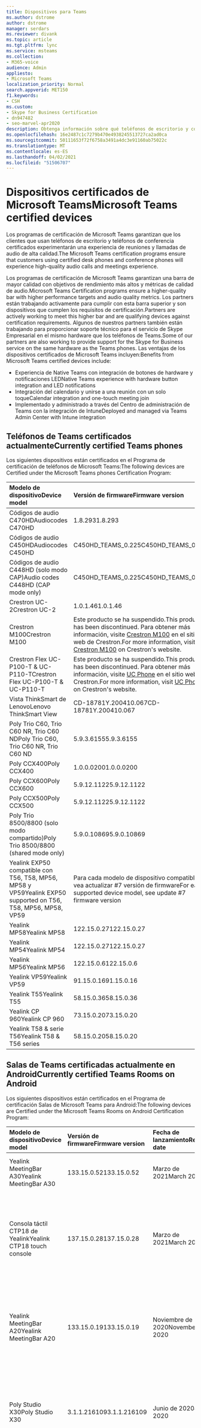 ```yaml
---
title: Dispositivos para Teams
ms.author: dstrome
author: dstrome
manager: serdars
ms.reviewer: divank
ms.topic: article
ms.tgt.pltfrm: lync
ms.service: msteams
ms.collection:
- M365-voice
audience: Admin
appliesto:
- Microsoft Teams
localization_priority: Normal
search.appverid: MET150
f1.keywords:
- CSH
ms.custom:
- Skype for Business Certification
- dn947482
- seo-marvel-apr2020
description: Obtenga información sobre qué teléfonos de escritorio y conferencia están certificados para Que Microsoft Teams produzca los mejores resultados.
ms.openlocfilehash: 16e2487c1c7279b470e4938245513727ca2ad0ca
ms.sourcegitcommit: 50111653f72f6758a3491a4dc3e91160ab75022c
ms.translationtype: MT
ms.contentlocale: es-ES
ms.lasthandoff: 04/02/2021
ms.locfileid: "51506707"
---
```

# <a name="microsoft-teams-certified-devices"></a><span data-ttu-id="c6aff-103">Dispositivos certificados de Microsoft Teams</span><span class="sxs-lookup"><span data-stu-id="c6aff-103">Microsoft Teams certified devices</span></span>

<span data-ttu-id="c6aff-104">Los programas de certificación de Microsoft Teams garantizan que los clientes que usan teléfonos de escritorio y teléfonos de conferencia certificados experimentarán una experiencia de reuniones y llamadas de audio de alta calidad.</span><span class="sxs-lookup"><span data-stu-id="c6aff-104">The Microsoft Teams certification programs ensure that customers using certified desk phones and conference phones will experience high-quality audio calls and meetings experience.</span></span>

<span data-ttu-id="c6aff-105">Los programas de certificación de Microsoft Teams garantizan una barra de mayor calidad con objetivos de rendimiento más altos y métricas de calidad de audio.</span><span class="sxs-lookup"><span data-stu-id="c6aff-105">Microsoft Teams Certification programs ensure a higher-quality bar with higher performance targets and audio quality metrics.</span></span> <span data-ttu-id="c6aff-106">Los partners están trabajando activamente para cumplir con esta barra superior y son dispositivos que cumplen los requisitos de certificación.</span><span class="sxs-lookup"><span data-stu-id="c6aff-106">Partners are actively working to meet this higher bar and are qualifying devices against certification requirements.</span></span> <span data-ttu-id="c6aff-107">Algunos de nuestros partners también están trabajando para proporcionar soporte técnico para el servicio de Skype Empresarial en el mismo hardware que los teléfonos de Teams.</span><span class="sxs-lookup"><span data-stu-id="c6aff-107">Some of our partners are also working to provide support for the Skype for Business service on the same hardware as the Teams phones.</span></span> <span data-ttu-id="c6aff-108">Las ventajas de los dispositivos certificados de Microsoft Teams incluyen:</span><span class="sxs-lookup"><span data-stu-id="c6aff-108">Benefits from Microsoft Teams certified devices include:</span></span>

- <span data-ttu-id="c6aff-109">Experiencia de Native Teams con integración de botones de hardware y notificaciones LED</span><span class="sxs-lookup"><span data-stu-id="c6aff-109">Native Teams experience with hardware button integration and LED notifications</span></span>
- <span data-ttu-id="c6aff-110">Integración del calendario y unirse a una reunión con un solo toque</span><span class="sxs-lookup"><span data-stu-id="c6aff-110">Calendar integration and one-touch meeting join</span></span>
- <span data-ttu-id="c6aff-111">Implementado y administrado a través del Centro de administración de Teams con la integración de Intune</span><span class="sxs-lookup"><span data-stu-id="c6aff-111">Deployed and managed via Teams Admin Center with Intune integration</span></span>

## <a name="currently-certified-teams-phones"></a><span data-ttu-id="c6aff-112">Teléfonos de Teams certificados actualmente</span><span class="sxs-lookup"><span data-stu-id="c6aff-112">Currently certified Teams phones</span></span>

<span data-ttu-id="c6aff-113">Los siguientes dispositivos están certificados en el Programa de certificación de teléfonos de Microsoft Teams:</span><span class="sxs-lookup"><span data-stu-id="c6aff-113">The following devices are Certified under the Microsoft Teams phones Certification Program:</span></span>

|<span data-ttu-id="c6aff-114">Modelo de dispositivo</span><span class="sxs-lookup"><span data-stu-id="c6aff-114">Device model</span></span>                         | <span data-ttu-id="c6aff-115">Versión de firmware</span><span class="sxs-lookup"><span data-stu-id="c6aff-115">Firmware version</span></span>                                                                                                                                                                                                                           | <span data-ttu-id="c6aff-116">Fecha de lanzamiento</span><span class="sxs-lookup"><span data-stu-id="c6aff-116">Release date</span></span>
|:---------------------------------------|:-------------------------------------------------------------------------------------------------------------------------------------------------------------------------------------------------------------------------------------------|:-----------------------------|
| <span data-ttu-id="c6aff-117">Códigos de audio C470HD</span><span class="sxs-lookup"><span data-stu-id="c6aff-117">Audiocodes C470HD</span></span>                      | <span data-ttu-id="c6aff-118">1.8.293</span><span class="sxs-lookup"><span data-stu-id="c6aff-118">1.8.293</span></span>                                                  | <span data-ttu-id="c6aff-119">Enero de 2021</span><span class="sxs-lookup"><span data-stu-id="c6aff-119">January 2021</span></span>                 |
| <span data-ttu-id="c6aff-120">Códigos de audio C450HD</span><span class="sxs-lookup"><span data-stu-id="c6aff-120">Audiocodes C450HD</span></span>                      | <span data-ttu-id="c6aff-121">C450HD_TEAMS_0.225</span><span class="sxs-lookup"><span data-stu-id="c6aff-121">C450HD_TEAMS_0.225</span></span>                                       | <span data-ttu-id="c6aff-122">Marzo de 2019</span><span class="sxs-lookup"><span data-stu-id="c6aff-122">March 2019</span></span>                   |
| <span data-ttu-id="c6aff-123">Códigos de audio C448HD (solo modo CAP)</span><span class="sxs-lookup"><span data-stu-id="c6aff-123">Audio codes C448HD (CAP mode only)</span></span>      | <span data-ttu-id="c6aff-124">C450HD_TEAMS_0.225</span><span class="sxs-lookup"><span data-stu-id="c6aff-124">C450HD_TEAMS_0.225</span></span>                                       | <span data-ttu-id="c6aff-125">Marzo de 2019</span><span class="sxs-lookup"><span data-stu-id="c6aff-125">March 2019</span></span>                   |
|<span data-ttu-id="c6aff-126">Crestron UC-2</span><span class="sxs-lookup"><span data-stu-id="c6aff-126">Crestron UC-2</span></span>                           |<span data-ttu-id="c6aff-127">1.0.1.46</span><span class="sxs-lookup"><span data-stu-id="c6aff-127">1.0.1.46</span></span>                                                  | <span data-ttu-id="c6aff-128">Julio de 2020</span><span class="sxs-lookup"><span data-stu-id="c6aff-128">July 2020</span></span>                    |
| <span data-ttu-id="c6aff-129">Crestron M100</span><span class="sxs-lookup"><span data-stu-id="c6aff-129">Crestron M100</span></span>                          | <span data-ttu-id="c6aff-130">Este producto se ha suspendido.</span><span class="sxs-lookup"><span data-stu-id="c6aff-130">This product has been discontinued.</span></span> <span data-ttu-id="c6aff-131">Para obtener más información, visite [Crestron M100](https://www.crestron.com/Products/Workspace-Solutions/Unified-Communications/Crestron-Flex-Tabletop-Conferencing-Systems/UC-M100-T) en el sitio web de Crestron.</span><span class="sxs-lookup"><span data-stu-id="c6aff-131">For more information, visit [Crestron M100](https://www.crestron.com/Products/Workspace-Solutions/Unified-Communications/Crestron-Flex-Tabletop-Conferencing-Systems/UC-M100-T) on Crestron's website.</span></span> | <span data-ttu-id="c6aff-132">Discontinuado (11/5/2020)</span><span class="sxs-lookup"><span data-stu-id="c6aff-132">Discontinued (5/11/2020)</span></span> |
| <span data-ttu-id="c6aff-133">Crestron Flex UC-P100-T & UC-P110-T</span><span class="sxs-lookup"><span data-stu-id="c6aff-133">Crestron Flex UC-P100-T & UC-P110-T</span></span>    | <span data-ttu-id="c6aff-134">Este producto se ha suspendido.</span><span class="sxs-lookup"><span data-stu-id="c6aff-134">This product has been discontinued.</span></span> <span data-ttu-id="c6aff-135">Para obtener más información, visite [UC Phone](https://www.crestron.com/Products/Workspace-Solutions/Unified-Communications/Crestron-Flex-Accessories/UC-PHONE-T-PLUS) en el sitio web de Crestron.</span><span class="sxs-lookup"><span data-stu-id="c6aff-135">For more information, visit [UC Phone](https://www.crestron.com/Products/Workspace-Solutions/Unified-Communications/Crestron-Flex-Accessories/UC-PHONE-T-PLUS) on Crestron's website.</span></span>                  | <span data-ttu-id="c6aff-136">Discontinuado (11/5/2020)</span><span class="sxs-lookup"><span data-stu-id="c6aff-136">Discontinued (5/11/2020)</span></span> |
| <span data-ttu-id="c6aff-137">Vista ThinkSmart de Lenovo</span><span class="sxs-lookup"><span data-stu-id="c6aff-137">Lenovo ThinkSmart View</span></span>                 | <span data-ttu-id="c6aff-138">CD-18781Y.200410.067</span><span class="sxs-lookup"><span data-stu-id="c6aff-138">CD-18781Y.200410.067</span></span>                                                                                                                                                                                                                       | <span data-ttu-id="c6aff-139">Abril de 2020</span><span class="sxs-lookup"><span data-stu-id="c6aff-139">April 2020</span></span>                   |
| <span data-ttu-id="c6aff-140">Poly Trio C60, Trio C60 NR, Trio C60 ND</span><span class="sxs-lookup"><span data-stu-id="c6aff-140">Poly Trio C60, Trio C60 NR, Trio C60 ND</span></span> | <span data-ttu-id="c6aff-141">5.9.3.6155</span><span class="sxs-lookup"><span data-stu-id="c6aff-141">5.9.3.6155</span></span>                                                                                                                                                                                                                                 | <span data-ttu-id="c6aff-142">Abril de 2020</span><span class="sxs-lookup"><span data-stu-id="c6aff-142">April 2020</span></span>                   |
| <span data-ttu-id="c6aff-143">Poly CCX400</span><span class="sxs-lookup"><span data-stu-id="c6aff-143">Poly CCX400</span></span>                            | <span data-ttu-id="c6aff-144">1.0.0.0200</span><span class="sxs-lookup"><span data-stu-id="c6aff-144">1.0.0.0200</span></span>                                                                                                                                                                                                                                 | <span data-ttu-id="c6aff-145">Enero de 2020</span><span class="sxs-lookup"><span data-stu-id="c6aff-145">January 2020</span></span>                 |
| <span data-ttu-id="c6aff-146">Poly CCX600</span><span class="sxs-lookup"><span data-stu-id="c6aff-146">Poly CCX600</span></span>                            | <span data-ttu-id="c6aff-147">5.9.12.1122</span><span class="sxs-lookup"><span data-stu-id="c6aff-147">5.9.12.1122</span></span>                                                                                                                                                                                                                                | <span data-ttu-id="c6aff-148">Enero de 2020</span><span class="sxs-lookup"><span data-stu-id="c6aff-148">January 2020</span></span>                 |
| <span data-ttu-id="c6aff-149">Poly CCX500</span><span class="sxs-lookup"><span data-stu-id="c6aff-149">Poly CCX500</span></span>                            | <span data-ttu-id="c6aff-150">5.9.12.1122</span><span class="sxs-lookup"><span data-stu-id="c6aff-150">5.9.12.1122</span></span>                                                                                                                                                                                                                                | <span data-ttu-id="c6aff-151">Diciembre de 2019</span><span class="sxs-lookup"><span data-stu-id="c6aff-151">December 2019</span></span>                |
| <span data-ttu-id="c6aff-152">Poly Trio 8500/8800 (solo modo compartido)</span><span class="sxs-lookup"><span data-stu-id="c6aff-152">Poly Trio 8500/8800 (shared mode only)</span></span> | <span data-ttu-id="c6aff-153">5.9.0.10869</span><span class="sxs-lookup"><span data-stu-id="c6aff-153">5.9.0.10869</span></span>                                                                                                                                                                                                                                | <span data-ttu-id="c6aff-154">Junio de 2019</span><span class="sxs-lookup"><span data-stu-id="c6aff-154">June 2019</span></span>                    |
| <span data-ttu-id="c6aff-155">Yealink EXP50 compatible con T56, T58, MP56, MP58 y VP59</span><span class="sxs-lookup"><span data-stu-id="c6aff-155">Yealink EXP50 supported on T56, T58, MP56, MP58, VP59</span></span>| <span data-ttu-id="c6aff-156">Para cada modelo de dispositivo compatible, vea actualizar #7 versión de firmware</span><span class="sxs-lookup"><span data-stu-id="c6aff-156">For each supported device model, see update #7 firmware version</span></span> | <span data-ttu-id="c6aff-157">Enero de 2021</span><span class="sxs-lookup"><span data-stu-id="c6aff-157">January 2021</span></span> |
| <span data-ttu-id="c6aff-158">Yealink MP58</span><span class="sxs-lookup"><span data-stu-id="c6aff-158">Yealink MP58</span></span> | <span data-ttu-id="c6aff-159">122.15.0.27</span><span class="sxs-lookup"><span data-stu-id="c6aff-159">122.15.0.27</span></span>| <span data-ttu-id="c6aff-160">Diciembre de 2020</span><span class="sxs-lookup"><span data-stu-id="c6aff-160">December 2020</span></span> |
| <span data-ttu-id="c6aff-161">Yealink MP54</span><span class="sxs-lookup"><span data-stu-id="c6aff-161">Yealink MP54</span></span> | <span data-ttu-id="c6aff-162">122.15.0.27</span><span class="sxs-lookup"><span data-stu-id="c6aff-162">122.15.0.27</span></span>| <span data-ttu-id="c6aff-163">Noviembre de 2020</span><span class="sxs-lookup"><span data-stu-id="c6aff-163">November 2020</span></span> |
| <span data-ttu-id="c6aff-164">Yealink MP56</span><span class="sxs-lookup"><span data-stu-id="c6aff-164">Yealink MP56</span></span> | <span data-ttu-id="c6aff-165">122.15.0.6</span><span class="sxs-lookup"><span data-stu-id="c6aff-165">122.15.0.6</span></span> | <span data-ttu-id="c6aff-166">Marzo de 2020</span><span class="sxs-lookup"><span data-stu-id="c6aff-166">March 2020</span></span>    |
| <span data-ttu-id="c6aff-167">Yealink VP59</span><span class="sxs-lookup"><span data-stu-id="c6aff-167">Yealink VP59</span></span> | <span data-ttu-id="c6aff-168">91.15.0.16</span><span class="sxs-lookup"><span data-stu-id="c6aff-168">91.15.0.16</span></span> | <span data-ttu-id="c6aff-169">Junio de 2019</span><span class="sxs-lookup"><span data-stu-id="c6aff-169">June 2019</span></span>     |
| <span data-ttu-id="c6aff-170">Yealink T55</span><span class="sxs-lookup"><span data-stu-id="c6aff-170">Yealink T55</span></span>  | <span data-ttu-id="c6aff-171">58.15.0.36</span><span class="sxs-lookup"><span data-stu-id="c6aff-171">58.15.0.36</span></span> | <span data-ttu-id="c6aff-172">Mayo de 2019</span><span class="sxs-lookup"><span data-stu-id="c6aff-172">May 2019</span></span>      |
| <span data-ttu-id="c6aff-173">Yealink CP 960</span><span class="sxs-lookup"><span data-stu-id="c6aff-173">Yealink CP 960</span></span>| <span data-ttu-id="c6aff-174">73.15.0.20</span><span class="sxs-lookup"><span data-stu-id="c6aff-174">73.15.0.20</span></span> | <span data-ttu-id="c6aff-175">Diciembre de 2018</span><span class="sxs-lookup"><span data-stu-id="c6aff-175">December 2018</span></span>|
| <span data-ttu-id="c6aff-176">Yealink T58 & serie T56</span><span class="sxs-lookup"><span data-stu-id="c6aff-176">Yealink T58 & T56 series</span></span> | <span data-ttu-id="c6aff-177">58.15.0.20</span><span class="sxs-lookup"><span data-stu-id="c6aff-177">58.15.0.20</span></span> | <span data-ttu-id="c6aff-178">Diciembre de 2018</span><span class="sxs-lookup"><span data-stu-id="c6aff-178">December 2018</span></span> |

## <a name="currently-certified-teams-rooms-on-android"></a><span data-ttu-id="c6aff-179">Salas de Teams certificadas actualmente en Android</span><span class="sxs-lookup"><span data-stu-id="c6aff-179">Currently certified Teams Rooms on Android</span></span>

<span data-ttu-id="c6aff-180">Los siguientes dispositivos están certificados en el Programa de certificación Salas de Microsoft Teams para Android:</span><span class="sxs-lookup"><span data-stu-id="c6aff-180">The following devices are Certified under the Microsoft Teams Rooms on Android Certification Program:</span></span>

| <span data-ttu-id="c6aff-181">Modelo de dispositivo</span><span class="sxs-lookup"><span data-stu-id="c6aff-181">Device model</span></span> | <span data-ttu-id="c6aff-182">Versión de firmware</span><span class="sxs-lookup"><span data-stu-id="c6aff-182">Firmware version</span></span> | <span data-ttu-id="c6aff-183">Fecha de lanzamiento</span><span class="sxs-lookup"><span data-stu-id="c6aff-183">Release date</span></span>  | <span data-ttu-id="c6aff-184">Tamaño del salón</span><span class="sxs-lookup"><span data-stu-id="c6aff-184">Room size</span></span>                                        |
|:------------------------|:-----------------|:--------------|:----------------------------------------------------------|
| <span data-ttu-id="c6aff-185">Yealink MeetingBar A30</span><span class="sxs-lookup"><span data-stu-id="c6aff-185">Yealink MeetingBar A30</span></span>       | <span data-ttu-id="c6aff-186">133.15.0.52</span><span class="sxs-lookup"><span data-stu-id="c6aff-186">133.15.0.52</span></span>    | <span data-ttu-id="c6aff-187">Marzo de 2021</span><span class="sxs-lookup"><span data-stu-id="c6aff-187">March 2021</span></span> | <span data-ttu-id="c6aff-188">Sala de tamaño medio (4,5 m x 6 m)</span><span class="sxs-lookup"><span data-stu-id="c6aff-188">Medium size room (4.5m x 6m)</span></span> |
| <span data-ttu-id="c6aff-189">Consola táctil CTP18 de Yealink</span><span class="sxs-lookup"><span data-stu-id="c6aff-189">Yealink CTP18 touch console</span></span>  | <span data-ttu-id="c6aff-190">137.15.0.28</span><span class="sxs-lookup"><span data-stu-id="c6aff-190">137.15.0.28</span></span>    | <span data-ttu-id="c6aff-191">Marzo de 2021</span><span class="sxs-lookup"><span data-stu-id="c6aff-191">March 2021</span></span> | <span data-ttu-id="c6aff-192">Compatible con Yealink MeetingBar A20 y Yealink MeetingBar A30</span><span class="sxs-lookup"><span data-stu-id="c6aff-192">Compatible with Yealink MeetingBar A20 and Yealink MeetingBar A30</span></span> |
| <span data-ttu-id="c6aff-193">Yealink MeetingBar A20</span><span class="sxs-lookup"><span data-stu-id="c6aff-193">Yealink MeetingBar A20</span></span>  | <span data-ttu-id="c6aff-194">133.15.0.19</span><span class="sxs-lookup"><span data-stu-id="c6aff-194">133.15.0.19</span></span>      | <span data-ttu-id="c6aff-195">Noviembre de 2020</span><span class="sxs-lookup"><span data-stu-id="c6aff-195">November 2020</span></span> | <span data-ttu-id="c6aff-196">Sala de enfoque(3m x 3m)</span><span class="sxs-lookup"><span data-stu-id="c6aff-196">Focus room(3m x 3m)</span></span> </br> <span data-ttu-id="c6aff-197">Pequeña sala de reuniones(4,5m x 4,5m)</span><span class="sxs-lookup"><span data-stu-id="c6aff-197">Small meeting room(4.5m x 4.5m)</span></span> |
| <span data-ttu-id="c6aff-198">Poly Studio X30</span><span class="sxs-lookup"><span data-stu-id="c6aff-198">Poly Studio X30</span></span>         | <span data-ttu-id="c6aff-199">3.1.1.216109</span><span class="sxs-lookup"><span data-stu-id="c6aff-199">3.1.1.216109</span></span>     | <span data-ttu-id="c6aff-200">Junio de 2020</span><span class="sxs-lookup"><span data-stu-id="c6aff-200">June 2020</span></span>     | <span data-ttu-id="c6aff-201">Sala de enfoque(3m x 3m)</span><span class="sxs-lookup"><span data-stu-id="c6aff-201">Focus room(3m x 3m)</span></span> </br> <span data-ttu-id="c6aff-202">Pequeña sala de reuniones(4,5m x 4,5m)</span><span class="sxs-lookup"><span data-stu-id="c6aff-202">Small meeting room(4.5m x 4.5m)</span></span> |
| <span data-ttu-id="c6aff-203">Poly Studio X50</span><span class="sxs-lookup"><span data-stu-id="c6aff-203">Poly Studio X50</span></span>         | <span data-ttu-id="c6aff-204">3.1.1.216109</span><span class="sxs-lookup"><span data-stu-id="c6aff-204">3.1.1.216109</span></span>     | <span data-ttu-id="c6aff-205">Junio de 2020</span><span class="sxs-lookup"><span data-stu-id="c6aff-205">June 2020</span></span>     | <span data-ttu-id="c6aff-206">Sala de enfoque(3m x 3m)</span><span class="sxs-lookup"><span data-stu-id="c6aff-206">Focus room(3m x 3m)</span></span> </br> <span data-ttu-id="c6aff-207">Pequeña sala de reuniones(4,5m x 4,5m)</span><span class="sxs-lookup"><span data-stu-id="c6aff-207">Small meeting room(4.5m x 4.5m)</span></span> |
| <span data-ttu-id="c6aff-208">Poly TC8</span><span class="sxs-lookup"><span data-stu-id="c6aff-208">Poly TC8</span></span>                | <span data-ttu-id="c6aff-209">3.3.2.210441</span><span class="sxs-lookup"><span data-stu-id="c6aff-209">3.3.2.210441</span></span>     | <span data-ttu-id="c6aff-210">Marzo de 2021</span><span class="sxs-lookup"><span data-stu-id="c6aff-210">March 2021</span></span>    | <span data-ttu-id="c6aff-211">Compatible con Poly Studio X30 y Poly Studio X50</span><span class="sxs-lookup"><span data-stu-id="c6aff-211">Compatible with Poly Studio X30 and Poly Studio X50</span></span> |
| <span data-ttu-id="c6aff-212">Yealink VC210</span><span class="sxs-lookup"><span data-stu-id="c6aff-212">Yealink VC210</span></span>           | <span data-ttu-id="c6aff-213">118.15.0.14</span><span class="sxs-lookup"><span data-stu-id="c6aff-213">118.15.0.14</span></span>      | <span data-ttu-id="c6aff-214">Febrero de 2020</span><span class="sxs-lookup"><span data-stu-id="c6aff-214">February 2020</span></span> | <span data-ttu-id="c6aff-215">Sala de enfoque(3m x 3m)</span><span class="sxs-lookup"><span data-stu-id="c6aff-215">Focus room(3m x 3m)</span></span> </br> <span data-ttu-id="c6aff-216">Pequeña sala de reuniones(4,5m x 4,5m)</span><span class="sxs-lookup"><span data-stu-id="c6aff-216">Small meeting room(4.5m x 4.5m)</span></span> |

## <a name="currently-certified-teams-displays"></a><span data-ttu-id="c6aff-217">Pantallas de Teams certificadas actualmente</span><span class="sxs-lookup"><span data-stu-id="c6aff-217">Currently certified Teams Displays</span></span>

<span data-ttu-id="c6aff-218">Los siguientes dispositivos están certificados en el Programa de certificación de Android de Microsoft Teams:</span><span class="sxs-lookup"><span data-stu-id="c6aff-218">The following devices are Certified under the Microsoft Teams Displays Android Certification Program:</span></span>

| <span data-ttu-id="c6aff-219">Modelo de dispositivo</span><span class="sxs-lookup"><span data-stu-id="c6aff-219">Device model</span></span> | <span data-ttu-id="c6aff-220">Versión de firmware</span><span class="sxs-lookup"><span data-stu-id="c6aff-220">Firmware version</span></span> | <span data-ttu-id="c6aff-221">Fecha de lanzamiento</span><span class="sxs-lookup"><span data-stu-id="c6aff-221">Release date</span></span>  |
|:------------------------|:-----------------|:--------------|
|<span data-ttu-id="c6aff-222">Vista ThinkSmart de Lenovo</span><span class="sxs-lookup"><span data-stu-id="c6aff-222">Lenovo ThinkSmart View</span></span>|<span data-ttu-id="c6aff-223">CD-18781Y.201006.099</span><span class="sxs-lookup"><span data-stu-id="c6aff-223">CD-18781Y.201006.099</span></span>|<span data-ttu-id="c6aff-224">Octubre de 2020</span><span class="sxs-lookup"><span data-stu-id="c6aff-224">October 2020</span></span> |

## <a name="currently-certified-teams-panels"></a><span data-ttu-id="c6aff-225">Paneles de Teams certificados actualmente</span><span class="sxs-lookup"><span data-stu-id="c6aff-225">Currently certified Teams panels</span></span>
<span data-ttu-id="c6aff-226">Los siguientes dispositivos están certificados en el Programa de certificación de paneles de Microsoft Teams:</span><span class="sxs-lookup"><span data-stu-id="c6aff-226">The following devices are Certified under the Microsoft Teams panels Certification Program:</span></span>

| <span data-ttu-id="c6aff-227">Modelo de dispositivo</span><span class="sxs-lookup"><span data-stu-id="c6aff-227">Device model</span></span>| <span data-ttu-id="c6aff-228">Versión de firmware</span><span class="sxs-lookup"><span data-stu-id="c6aff-228">Firmware version</span></span> | <span data-ttu-id="c6aff-229">Fecha de lanzamiento</span><span class="sxs-lookup"><span data-stu-id="c6aff-229">Release date</span></span>  |                                         
|:------------------------|:-----------------|:--------------|
|<span data-ttu-id="c6aff-230">Crestron TSS-770</span><span class="sxs-lookup"><span data-stu-id="c6aff-230">Crestron TSS-770</span></span> | <span data-ttu-id="c6aff-231">1.003.0082</span><span class="sxs-lookup"><span data-stu-id="c6aff-231">1.003.0082</span></span> |<span data-ttu-id="c6aff-232">Febrero de 2021</span><span class="sxs-lookup"><span data-stu-id="c6aff-232">February 2021</span></span> |
|<span data-ttu-id="c6aff-233">Crestron TSS-1070</span><span class="sxs-lookup"><span data-stu-id="c6aff-233">Crestron TSS-1070</span></span> | <span data-ttu-id="c6aff-234">1.003.0082</span><span class="sxs-lookup"><span data-stu-id="c6aff-234">1.003.0082</span></span> |<span data-ttu-id="c6aff-235">Febrero de 2021</span><span class="sxs-lookup"><span data-stu-id="c6aff-235">February 2021</span></span> |

### <a name="product-release-information-for-teams-phones"></a><span data-ttu-id="c6aff-236">Información de la versión del producto para teléfonos de Teams</span><span class="sxs-lookup"><span data-stu-id="c6aff-236">Product release information for Teams phones</span></span>

<span data-ttu-id="c6aff-237">Las siguientes son las últimas versiones de firmware y aplicación de teléfono de Teams.</span><span class="sxs-lookup"><span data-stu-id="c6aff-237">The following are the latest Teams phone app and firmware versions.</span></span>

#### <a name="app-versions"></a><span data-ttu-id="c6aff-238">Versiones de la aplicación</span><span class="sxs-lookup"><span data-stu-id="c6aff-238">App versions</span></span>

| <span data-ttu-id="c6aff-239">Versión del producto</span><span class="sxs-lookup"><span data-stu-id="c6aff-239">Product release</span></span> | <span data-ttu-id="c6aff-240">Fecha de lanzamiento</span><span class="sxs-lookup"><span data-stu-id="c6aff-240">Release date</span></span>  | <span data-ttu-id="c6aff-241">Versión de la aplicación de Microsoft Teams</span><span class="sxs-lookup"><span data-stu-id="c6aff-241">Microsoft Teams app version</span></span> | <span data-ttu-id="c6aff-242">Versión del Portal de empresa</span><span class="sxs-lookup"><span data-stu-id="c6aff-242">Company Portal version</span></span> | <span data-ttu-id="c6aff-243">Versión del Agente de administración</span><span class="sxs-lookup"><span data-stu-id="c6aff-243">Admin Agent version</span></span> |
|:----------------|:--------------|:----------------------------|:-----------------------|:--------------------|
| <span data-ttu-id="c6aff-244">Actualización de 2021 #1</span><span class="sxs-lookup"><span data-stu-id="c6aff-244">2021 Update #1</span></span>  | <span data-ttu-id="c6aff-245">26 de marzo de 2021</span><span class="sxs-lookup"><span data-stu-id="c6aff-245">March 26, 2021</span></span>  |<span data-ttu-id="c6aff-246">1449/1.0.94.2021022403</span><span class="sxs-lookup"><span data-stu-id="c6aff-246">1449/1.0.94.2021022403</span></span> |  <span data-ttu-id="c6aff-247">5.0.5045.0</span><span class="sxs-lookup"><span data-stu-id="c6aff-247">5.0.5045.0</span></span> |  <span data-ttu-id="c6aff-248">1.0.0.202101280722.product (253)</span><span class="sxs-lookup"><span data-stu-id="c6aff-248">1.0.0.202101280722.product (253)</span></span> |
| <span data-ttu-id="c6aff-249">Actualización de 2020 #7</span><span class="sxs-lookup"><span data-stu-id="c6aff-249">2020 Update #7</span></span>  | <span data-ttu-id="c6aff-250">8 de diciembre de 2020</span><span class="sxs-lookup"><span data-stu-id="c6aff-250">December 8, 2020</span></span>  |<span data-ttu-id="c6aff-251">1449/1.0.94.2020111101</span><span class="sxs-lookup"><span data-stu-id="c6aff-251">1449/1.0.94.2020111101</span></span> | <span data-ttu-id="c6aff-252">5.0.4927.0</span><span class="sxs-lookup"><span data-stu-id="c6aff-252">5.0.4927.0</span></span>            | <span data-ttu-id="c6aff-253">1.0.0.202010121132.product (223)</span><span class="sxs-lookup"><span data-stu-id="c6aff-253">1.0.0.202010121132.product (223)</span></span> |
| <span data-ttu-id="c6aff-254">Actualización de 2020 #6</span><span class="sxs-lookup"><span data-stu-id="c6aff-254">2020 Update #6</span></span>  | <span data-ttu-id="c6aff-255">12 de octubre de 2020</span><span class="sxs-lookup"><span data-stu-id="c6aff-255">October 12, 2020</span></span>  |<span data-ttu-id="c6aff-256">1449/1.0.94.2020091801</span><span class="sxs-lookup"><span data-stu-id="c6aff-256">1449/1.0.94.2020091801</span></span>     | <span data-ttu-id="c6aff-257">5.0.4912.0</span><span class="sxs-lookup"><span data-stu-id="c6aff-257">5.0.4912.0</span></span>             | <span data-ttu-id="c6aff-258">1.0.0.202006290446.product(216)</span><span class="sxs-lookup"><span data-stu-id="c6aff-258">1.0.0.202006290446.product(216)</span></span> |
| <span data-ttu-id="c6aff-259">Actualización de 2020 #5</span><span class="sxs-lookup"><span data-stu-id="c6aff-259">2020 Update #5</span></span>  | <span data-ttu-id="c6aff-260">31 de agosto de 2020</span><span class="sxs-lookup"><span data-stu-id="c6aff-260">August 31, 2020</span></span> | <span data-ttu-id="c6aff-261">1449/1.0.94.2020071702</span><span class="sxs-lookup"><span data-stu-id="c6aff-261">1449/1.0.94.2020071702</span></span>    | <span data-ttu-id="c6aff-262">5.0.4867.0</span><span class="sxs-lookup"><span data-stu-id="c6aff-262">5.0.4867.0</span></span>             | <span data-ttu-id="c6aff-263">1.0.0.202006290446.product(216)</span><span class="sxs-lookup"><span data-stu-id="c6aff-263">1.0.0.202006290446.product(216)</span></span> |
| <span data-ttu-id="c6aff-264">Actualización de 2020 #4</span><span class="sxs-lookup"><span data-stu-id="c6aff-264">2020 Update #4</span></span>  | <span data-ttu-id="c6aff-265">30 de junio de 2020</span><span class="sxs-lookup"><span data-stu-id="c6aff-265">June 30, 2020</span></span> | <span data-ttu-id="c6aff-266">1449/1.0.94.2020051601</span><span class="sxs-lookup"><span data-stu-id="c6aff-266">1449/1.0.94.2020051601</span></span>      | <span data-ttu-id="c6aff-267">5.0.4771.0</span><span class="sxs-lookup"><span data-stu-id="c6aff-267">5.0.4771.0</span></span>             | <span data-ttu-id="c6aff-268">1.0.0.202005060552</span><span class="sxs-lookup"><span data-stu-id="c6aff-268">1.0.0.202005060552</span></span>  |
| <span data-ttu-id="c6aff-269">Actualización de 2020 #3</span><span class="sxs-lookup"><span data-stu-id="c6aff-269">2020 Update #3</span></span>  | <span data-ttu-id="c6aff-270">13 de mayo de 2020</span><span class="sxs-lookup"><span data-stu-id="c6aff-270">May 13, 2020</span></span>  | <span data-ttu-id="c6aff-271">1449/1.0.94.2020040801</span><span class="sxs-lookup"><span data-stu-id="c6aff-271">1449/1.0.94.2020040801</span></span>      | <span data-ttu-id="c6aff-272">5.0.4715.0</span><span class="sxs-lookup"><span data-stu-id="c6aff-272">5.0.4715.0</span></span>             | <span data-ttu-id="c6aff-273">1.210</span><span class="sxs-lookup"><span data-stu-id="c6aff-273">1.210</span></span>               |

#### <a name="firmware-versions"></a><span data-ttu-id="c6aff-274">Versiones de firmware</span><span class="sxs-lookup"><span data-stu-id="c6aff-274">Firmware versions</span></span>

<span data-ttu-id="c6aff-275">Al instalar una nueva versión de firmware en el dispositivo, puede determinar las versiones instaladas correspondientes de la aplicación de Microsoft Teams, el Portal de empresa y el Agente de administración.</span><span class="sxs-lookup"><span data-stu-id="c6aff-275">When you install a new firmware version on your device, you can determine the corresponding installed versions of the Microsoft Teams app, Company Portal, and Admin Agent.</span></span> <span data-ttu-id="c6aff-276">Busque la versión del producto en la **columna Versión de** producto incluida y, a continuación, busque la versión del producto en la tabla de versiones de la **aplicación** anterior.</span><span class="sxs-lookup"><span data-stu-id="c6aff-276">Find the product release in the **Included product release** column, and then look up the product release in the preceding **App versions** table.</span></span>

| <span data-ttu-id="c6aff-277">Modelo de dispositivo</span><span class="sxs-lookup"><span data-stu-id="c6aff-277">Device model</span></span>        | <span data-ttu-id="c6aff-278">Versión de firmware</span><span class="sxs-lookup"><span data-stu-id="c6aff-278">Firmware version</span></span>     | <span data-ttu-id="c6aff-279">Versión de producto incluida</span><span class="sxs-lookup"><span data-stu-id="c6aff-279">Included product release</span></span>  |
|:--------------------|:---------------------|:-------------------------|
| <span data-ttu-id="c6aff-280">YL T55/T56/T58</span><span class="sxs-lookup"><span data-stu-id="c6aff-280">YL T55/T56/T58</span></span>   | <span data-ttu-id="c6aff-281">58.15.0.124</span><span class="sxs-lookup"><span data-stu-id="c6aff-281">58.15.0.124</span></span>  | <span data-ttu-id="c6aff-282">Actualización de 2021 #1</span><span class="sxs-lookup"><span data-stu-id="c6aff-282">2021 Update #1</span></span> |
| <span data-ttu-id="c6aff-283">YL VP59</span><span class="sxs-lookup"><span data-stu-id="c6aff-283">YL VP59</span></span>   | <span data-ttu-id="c6aff-284">91.15.0.58</span><span class="sxs-lookup"><span data-stu-id="c6aff-284">91.15.0.58</span></span>  | <span data-ttu-id="c6aff-285">Actualización de 2021 #1</span><span class="sxs-lookup"><span data-stu-id="c6aff-285">2021 Update #1</span></span> |
| <span data-ttu-id="c6aff-286">YL CP960</span><span class="sxs-lookup"><span data-stu-id="c6aff-286">YL CP960</span></span>  |<span data-ttu-id="c6aff-287">73.15.0.117</span><span class="sxs-lookup"><span data-stu-id="c6aff-287">73.15.0.117</span></span>  | <span data-ttu-id="c6aff-288">Actualización de 2021 #1</span><span class="sxs-lookup"><span data-stu-id="c6aff-288">2021 Update #1</span></span> |
| <span data-ttu-id="c6aff-289">YL MP56/MP54/MP58</span><span class="sxs-lookup"><span data-stu-id="c6aff-289">YL MP56/MP54/MP58</span></span>  |<span data-ttu-id="c6aff-290">122.15.0.36</span><span class="sxs-lookup"><span data-stu-id="c6aff-290">122.15.0.36</span></span>  | <span data-ttu-id="c6aff-291">Actualización de 2021 #1</span><span class="sxs-lookup"><span data-stu-id="c6aff-291">2021 Update #1</span></span> |
| <span data-ttu-id="c6aff-292">Crestron UC-2</span><span class="sxs-lookup"><span data-stu-id="c6aff-292">Crestron UC-2</span></span>  |<span data-ttu-id="c6aff-293">1.0.3.52</span><span class="sxs-lookup"><span data-stu-id="c6aff-293">1.0.3.52</span></span> | <span data-ttu-id="c6aff-294">Actualización de 2021 #1</span><span class="sxs-lookup"><span data-stu-id="c6aff-294">2021 Update #1</span></span> |
| <span data-ttu-id="c6aff-295">AudioCodes C448HD</span><span class="sxs-lookup"><span data-stu-id="c6aff-295">AudioCodes C448HD</span></span>   | <span data-ttu-id="c6aff-296">C450HD_TEAMS_1.8.288</span><span class="sxs-lookup"><span data-stu-id="c6aff-296">C450HD_TEAMS_1.8.288</span></span>  | <span data-ttu-id="c6aff-297">Actualización de 2020 #7</span><span class="sxs-lookup"><span data-stu-id="c6aff-297">2020 Update #7</span></span>           |
| <span data-ttu-id="c6aff-298">AudioCodes C450HD</span><span class="sxs-lookup"><span data-stu-id="c6aff-298">AudioCodes C450HD</span></span>   | <span data-ttu-id="c6aff-299">C450HD_TEAMS_1.8.288</span><span class="sxs-lookup"><span data-stu-id="c6aff-299">C450HD_TEAMS_1.8.288</span></span>  | <span data-ttu-id="c6aff-300">Actualización de 2020 #7</span><span class="sxs-lookup"><span data-stu-id="c6aff-300">2020 Update #7</span></span>           |
| <span data-ttu-id="c6aff-301">Crestron UC-2</span><span class="sxs-lookup"><span data-stu-id="c6aff-301">Crestron UC-2</span></span>       | <span data-ttu-id="c6aff-302">1.0.2.53</span><span class="sxs-lookup"><span data-stu-id="c6aff-302">1.0.2.53</span></span>              | <span data-ttu-id="c6aff-303">Actualización de 2020 #7</span><span class="sxs-lookup"><span data-stu-id="c6aff-303">2020 Update #7</span></span>            |
| <span data-ttu-id="c6aff-304">Vista ThinkSmart de Lenovo</span><span class="sxs-lookup"><span data-stu-id="c6aff-304">Lenovo ThinkSmart View</span></span>|<span data-ttu-id="c6aff-305">CD-18781Y.200922.098</span><span class="sxs-lookup"><span data-stu-id="c6aff-305">CD-18781Y.200922.098</span></span> | <span data-ttu-id="c6aff-306">Actualización de 2020 #6</span><span class="sxs-lookup"><span data-stu-id="c6aff-306">2020 Update #6</span></span>           |
| <span data-ttu-id="c6aff-307">Poly CCX400</span><span class="sxs-lookup"><span data-stu-id="c6aff-307">Poly CCX400</span></span>         | <span data-ttu-id="c6aff-308">6.2.23.0202</span><span class="sxs-lookup"><span data-stu-id="c6aff-308">6.2.23.0202</span></span>       | <span data-ttu-id="c6aff-309">Actualización de 2020 #7</span><span class="sxs-lookup"><span data-stu-id="c6aff-309">2020 Update #7</span></span>           |
| <span data-ttu-id="c6aff-310">Poly CCX500/CCX600</span><span class="sxs-lookup"><span data-stu-id="c6aff-310">Poly CCX500/CCX600</span></span>  | <span data-ttu-id="c6aff-311">6.2.23.0202</span><span class="sxs-lookup"><span data-stu-id="c6aff-311">6.2.23.0202</span></span>         | <span data-ttu-id="c6aff-312">Actualización de 2020 #7</span><span class="sxs-lookup"><span data-stu-id="c6aff-312">2020 Update #7</span></span>          |
| <span data-ttu-id="c6aff-313">Poly Trio C60</span><span class="sxs-lookup"><span data-stu-id="c6aff-313">Poly Trio C60</span></span>       | <span data-ttu-id="c6aff-314">6.2.23.0202</span><span class="sxs-lookup"><span data-stu-id="c6aff-314">6.2.23.0202</span></span>          | <span data-ttu-id="c6aff-315">Actualización de 2020 #7</span><span class="sxs-lookup"><span data-stu-id="c6aff-315">2020 Update #7</span></span>          |
| <span data-ttu-id="c6aff-316">Yealink T55/T56/T58</span><span class="sxs-lookup"><span data-stu-id="c6aff-316">Yealink T55/T56/T58</span></span> | <span data-ttu-id="c6aff-317">58.15.0.122</span><span class="sxs-lookup"><span data-stu-id="c6aff-317">58.15.0.122</span></span>       | <span data-ttu-id="c6aff-318">Actualización de 2020 #7</span><span class="sxs-lookup"><span data-stu-id="c6aff-318">2020 Update #7</span></span>           |
| <span data-ttu-id="c6aff-319">Yealink MP56</span><span class="sxs-lookup"><span data-stu-id="c6aff-319">Yealink MP56</span></span>        | <span data-ttu-id="c6aff-320">122.15.0.33</span><span class="sxs-lookup"><span data-stu-id="c6aff-320">122.15.0.33</span></span>         | <span data-ttu-id="c6aff-321">Actualización de 2020 #7</span><span class="sxs-lookup"><span data-stu-id="c6aff-321">2020 Update #7</span></span>           |
| <span data-ttu-id="c6aff-322">Yealink VP59</span><span class="sxs-lookup"><span data-stu-id="c6aff-322">Yealink VP59</span></span>        | <span data-ttu-id="c6aff-323">91.15.0.54</span><span class="sxs-lookup"><span data-stu-id="c6aff-323">91.15.0.54</span></span>         | <span data-ttu-id="c6aff-324">Actualización de 2020 #7</span><span class="sxs-lookup"><span data-stu-id="c6aff-324">2020 Update #7</span></span>           |
| <span data-ttu-id="c6aff-325">Yealink CP960</span><span class="sxs-lookup"><span data-stu-id="c6aff-325">Yealink CP960</span></span>       | <span data-ttu-id="c6aff-326">73.15.0.115</span><span class="sxs-lookup"><span data-stu-id="c6aff-326">73.15.0.115</span></span>      | <span data-ttu-id="c6aff-327">Actualización de 2020 #7</span><span class="sxs-lookup"><span data-stu-id="c6aff-327">2020 Update #7</span></span>           |

<span data-ttu-id="c6aff-328">Consulte [Conjunto de características de teléfonos de Microsoft Teams](phones-for-teams.md) para obtener información sobre las características compatibles con estos dispositivos.</span><span class="sxs-lookup"><span data-stu-id="c6aff-328">See [Microsoft Teams phones feature set](phones-for-teams.md) for information on features supported by these devices.</span></span>

<span data-ttu-id="c6aff-329">Vea [Las pantallas de Microsoft Teams](teams-displays.md).</span><span class="sxs-lookup"><span data-stu-id="c6aff-329">See [Microsoft Teams displays](teams-displays.md).</span></span>

### <a name="product-release-information-for-teams-rooms-on-android"></a><span data-ttu-id="c6aff-330">Información de la versión del producto para salas de Teams en Android</span><span class="sxs-lookup"><span data-stu-id="c6aff-330">Product release information for Teams Rooms on Android</span></span>

<span data-ttu-id="c6aff-331">A continuación se incluyen las últimas salas de Teams en las versiones de firmware y aplicación de Android.</span><span class="sxs-lookup"><span data-stu-id="c6aff-331">The following are the latest Teams Rooms on Android app and firmware versions.</span></span>

#### <a name="app-versions"></a><span data-ttu-id="c6aff-332">Versiones de la aplicación</span><span class="sxs-lookup"><span data-stu-id="c6aff-332">App versions</span></span>

| <span data-ttu-id="c6aff-333">Versión del producto</span><span class="sxs-lookup"><span data-stu-id="c6aff-333">Product release</span></span>| <span data-ttu-id="c6aff-334">Fecha de lanzamiento</span><span class="sxs-lookup"><span data-stu-id="c6aff-334">Release date</span></span> | <span data-ttu-id="c6aff-335">Versión de la aplicación de Microsoft Teams</span><span class="sxs-lookup"><span data-stu-id="c6aff-335">Microsoft Teams app version</span></span> | <span data-ttu-id="c6aff-336">Versión del Portal de empresa</span><span class="sxs-lookup"><span data-stu-id="c6aff-336">Company Portal version</span></span> | <span data-ttu-id="c6aff-337">Versión del Agente de administración</span><span class="sxs-lookup"><span data-stu-id="c6aff-337">Admin Agent version</span></span> |
|:----------------|:-------------|:----------------------------|:-----------------------|:--------------------|
| <span data-ttu-id="c6aff-338">Actualización de 2020 #3</span><span class="sxs-lookup"><span data-stu-id="c6aff-338">2020 Update #3</span></span>  |<span data-ttu-id="c6aff-339">24 de noviembre de 2020</span><span class="sxs-lookup"><span data-stu-id="c6aff-339">November 24, 2020</span></span>  |<span data-ttu-id="c6aff-340">1449/1.0.94.2020102101</span><span class="sxs-lookup"><span data-stu-id="c6aff-340">1449/1.0.94.2020102101</span></span>  |<span data-ttu-id="c6aff-341">5.0.4927.0</span><span class="sxs-lookup"><span data-stu-id="c6aff-341">5.0.4927.0</span></span>     |<span data-ttu-id="c6aff-342">1.0.0.202006290446.product código de versión: 216</span><span class="sxs-lookup"><span data-stu-id="c6aff-342">1.0.0.202006290446.product version code: 216</span></span> |
| <span data-ttu-id="c6aff-343">Actualización de 2020 #2</span><span class="sxs-lookup"><span data-stu-id="c6aff-343">2020 Update #2</span></span>  | <span data-ttu-id="c6aff-344">24 de agosto de 2020</span><span class="sxs-lookup"><span data-stu-id="c6aff-344">August 24, 2020</span></span>| <span data-ttu-id="c6aff-345">1449/1.0.94.2020062501</span><span class="sxs-lookup"><span data-stu-id="c6aff-345">1449/1.0.94.2020062501</span></span>    | <span data-ttu-id="c6aff-346">5.0.4771.0</span><span class="sxs-lookup"><span data-stu-id="c6aff-346">5.0.4771.0</span></span>    | <span data-ttu-id="c6aff-347">1.0.0.202005060552.product código de versión: 212</span><span class="sxs-lookup"><span data-stu-id="c6aff-347">1.0.0.202005060552.product version code: 212</span></span>|
| <span data-ttu-id="c6aff-348">Actualización de 2020 #1</span><span class="sxs-lookup"><span data-stu-id="c6aff-348">2020 Update #1</span></span>  | <span data-ttu-id="c6aff-349">13 de mayo de 2020</span><span class="sxs-lookup"><span data-stu-id="c6aff-349">May 13, 2020</span></span> | <span data-ttu-id="c6aff-350">.040901</span><span class="sxs-lookup"><span data-stu-id="c6aff-350">.040901</span></span>                     | <span data-ttu-id="c6aff-351">.4715</span><span class="sxs-lookup"><span data-stu-id="c6aff-351">.4715</span></span>                  | <span data-ttu-id="c6aff-352">.210</span><span class="sxs-lookup"><span data-stu-id="c6aff-352">.210</span></span>                |

#### <a name="firmware-versions"></a><span data-ttu-id="c6aff-353">Versiones de firmware</span><span class="sxs-lookup"><span data-stu-id="c6aff-353">Firmware versions</span></span>

<span data-ttu-id="c6aff-354">Al instalar una nueva versión de firmware en el dispositivo, puede determinar la aplicación de Microsoft Teams correspondiente, el Portal de empresa y el Agente de administración, versiones que se instalan buscando la versión del producto en la columna Versión de producto **incluida.**</span><span class="sxs-lookup"><span data-stu-id="c6aff-354">When you install a new firmware version on your device, you can determine the corresponding Microsoft Teams app, Company Portal, and Admin Agent, versions that are installed by finding the product release in the **Included product release** column.</span></span> <span data-ttu-id="c6aff-355">A continuación, busque la versión del producto en la **tabla versiones de la** aplicación anterior.</span><span class="sxs-lookup"><span data-stu-id="c6aff-355">Then look up the product release in the **App versions** table above.</span></span>

| <span data-ttu-id="c6aff-356">Modelo de dispositivo</span><span class="sxs-lookup"><span data-stu-id="c6aff-356">Device model</span></span>  | <span data-ttu-id="c6aff-357">Versión de firmware</span><span class="sxs-lookup"><span data-stu-id="c6aff-357">Firmware version</span></span> | <span data-ttu-id="c6aff-358">Versión de producto incluida</span><span class="sxs-lookup"><span data-stu-id="c6aff-358">Included product release</span></span> |
|:--------------|:-----------------|:-------------------------|
| <span data-ttu-id="c6aff-359">Yealink VC210 + CP900</span><span class="sxs-lookup"><span data-stu-id="c6aff-359">Yealink VC210 + CP900</span></span> | <span data-ttu-id="c6aff-360">118.15.0.42</span><span class="sxs-lookup"><span data-stu-id="c6aff-360">118.15.0.42</span></span>     | <span data-ttu-id="c6aff-361">Actualización de 2020 #3</span><span class="sxs-lookup"><span data-stu-id="c6aff-361">2020 Update #3</span></span>    |
| <span data-ttu-id="c6aff-362">Poly Studio X30</span><span class="sxs-lookup"><span data-stu-id="c6aff-362">Poly Studio X30</span></span> | <span data-ttu-id="c6aff-363">3.2.3.280012</span><span class="sxs-lookup"><span data-stu-id="c6aff-363">3.2.3.280012</span></span>          | <span data-ttu-id="c6aff-364">Actualización de 2020 #3</span><span class="sxs-lookup"><span data-stu-id="c6aff-364">2020 Update #3</span></span>    |
| <span data-ttu-id="c6aff-365">Poly Studio X50</span><span class="sxs-lookup"><span data-stu-id="c6aff-365">Poly Studio X50</span></span> | <span data-ttu-id="c6aff-366">3.2.3.280012</span><span class="sxs-lookup"><span data-stu-id="c6aff-366">3.2.3.280012</span></span>          | <span data-ttu-id="c6aff-367">Actualización de 2020 #3</span><span class="sxs-lookup"><span data-stu-id="c6aff-367">2020 Update #3</span></span>    |

### <a name="product-release-information-for-teams-displays"></a><span data-ttu-id="c6aff-368">Información de la versión del producto para pantallas de Teams</span><span class="sxs-lookup"><span data-stu-id="c6aff-368">Product release information for Teams Displays</span></span>

<span data-ttu-id="c6aff-369">A continuación se muestran las últimas versiones de aplicación y firmware de Microsoft Teams Displays.</span><span class="sxs-lookup"><span data-stu-id="c6aff-369">The following are the latest Microsoft Teams Displays app and firmware versions.</span></span>

#### <a name="app-versions"></a><span data-ttu-id="c6aff-370">Versiones de la aplicación</span><span class="sxs-lookup"><span data-stu-id="c6aff-370">App versions</span></span>

|<span data-ttu-id="c6aff-371">Versión del producto</span><span class="sxs-lookup"><span data-stu-id="c6aff-371">Product release</span></span>| <span data-ttu-id="c6aff-372">Fecha de lanzamiento</span><span class="sxs-lookup"><span data-stu-id="c6aff-372">Release date</span></span> | <span data-ttu-id="c6aff-373">Versión de la aplicación de Microsoft Teams</span><span class="sxs-lookup"><span data-stu-id="c6aff-373">Microsoft Teams app version</span></span> | <span data-ttu-id="c6aff-374">Versión del Portal de empresa</span><span class="sxs-lookup"><span data-stu-id="c6aff-374">Company Portal version</span></span> | <span data-ttu-id="c6aff-375">Versión del Agente de administración</span><span class="sxs-lookup"><span data-stu-id="c6aff-375">Admin Agent version</span></span> |
|:----------------|:-------------|:----------------------------|:-----------------------|:--------------------|
|<span data-ttu-id="c6aff-376">Actualización de 2021 #1</span><span class="sxs-lookup"><span data-stu-id="c6aff-376">2021 Update #1</span></span>  |<span data-ttu-id="c6aff-377">18 de marzo de 2021</span><span class="sxs-lookup"><span data-stu-id="c6aff-377">March 18, 2021</span></span> |<span data-ttu-id="c6aff-378">1449/1.0.95.2021021104</span><span class="sxs-lookup"><span data-stu-id="c6aff-378">1449/1.0.95.2021021104</span></span>    |<span data-ttu-id="c6aff-379">5.0.5045.0</span><span class="sxs-lookup"><span data-stu-id="c6aff-379">5.0.5045.0</span></span>            | <span data-ttu-id="c6aff-380">1.0.0.202101280722.product (253)</span><span class="sxs-lookup"><span data-stu-id="c6aff-380">1.0.0.202101280722.product (253)</span></span>|


#### <a name="firmware-versions"></a><span data-ttu-id="c6aff-381">Versiones de firmware</span><span class="sxs-lookup"><span data-stu-id="c6aff-381">Firmware versions</span></span>

<span data-ttu-id="c6aff-382">Al instalar una nueva versión de firmware en el dispositivo, puede determinar la aplicación de Microsoft Teams correspondiente, el Portal de empresa y el Agente de administración, versiones que se instalan buscando la versión del producto en la columna Versión de producto **incluida.**</span><span class="sxs-lookup"><span data-stu-id="c6aff-382">When you install a new firmware version on your device, you can determine the corresponding Microsoft Teams app, Company Portal, and Admin Agent, versions that are installed by finding the product release in the **Included product release** column.</span></span> <span data-ttu-id="c6aff-383">A continuación, busque la versión del producto en la **tabla versiones de la** aplicación anterior.</span><span class="sxs-lookup"><span data-stu-id="c6aff-383">Then look up the product release in the **App versions** table above.</span></span>

| <span data-ttu-id="c6aff-384">Modelo de dispositivo</span><span class="sxs-lookup"><span data-stu-id="c6aff-384">Device model</span></span>  | <span data-ttu-id="c6aff-385">Versión de firmware</span><span class="sxs-lookup"><span data-stu-id="c6aff-385">Firmware version</span></span> | <span data-ttu-id="c6aff-386">Versión de producto incluida</span><span class="sxs-lookup"><span data-stu-id="c6aff-386">Included product release</span></span>|
|:--------------|:-----------------|:-------------------------|
|<span data-ttu-id="c6aff-387">Vista ThinkSmart de Lenovo</span><span class="sxs-lookup"><span data-stu-id="c6aff-387">Lenovo ThinkSmart View</span></span>| <span data-ttu-id="c6aff-388">CD-18781Y.210228.109</span><span class="sxs-lookup"><span data-stu-id="c6aff-388">CD-18781Y.210228.109</span></span> |<span data-ttu-id="c6aff-389">Actualización de 2021 #1</span><span class="sxs-lookup"><span data-stu-id="c6aff-389">2021 Update #1</span></span> |


## <a name="more-resources"></a><span data-ttu-id="c6aff-390">Más recursos</span><span class="sxs-lookup"><span data-stu-id="c6aff-390">More resources</span></span>

<span data-ttu-id="c6aff-391">Consulte [Conjunto de características de teléfonos de Microsoft Teams](phones-for-teams.md) para obtener información sobre las características compatibles con estos dispositivos.</span><span class="sxs-lookup"><span data-stu-id="c6aff-391">See [Microsoft Teams phones feature set](phones-for-teams.md) for information on features supported by these devices.</span></span>

<span data-ttu-id="c6aff-392">Consulte [Buscar la versión de firmware en un dispositivo móvil](phones-for-teams.md) para determinar la versión de firmware del dispositivo en su dispositivo móvil.</span><span class="sxs-lookup"><span data-stu-id="c6aff-392">See [Finding the Firmware version on a mobile device](phones-for-teams.md) to determine the device firmware version on your mobile device.</span></span>

<span data-ttu-id="c6aff-393">Las licencias de Microsoft Teams se pueden comprar como parte de sus suscripciones de [Microsoft 365 u Office 365.](/office365/servicedescriptions/teams-service-description)</span><span class="sxs-lookup"><span data-stu-id="c6aff-393">Microsoft Teams licenses can be purchased as part of their [Microsoft 365 or Office 365 subscriptions](/office365/servicedescriptions/teams-service-description).</span></span> <span data-ttu-id="c6aff-394">Para obtener más información sobre las licencias necesarias para usar Microsoft Teams en teléfonos, vea Licencias del sistema [telefónico disponibles.](https://products.office.com/microsoft-teams/voice-calling)</span><span class="sxs-lookup"><span data-stu-id="c6aff-394">To learn more about the required licenses for using Microsoft Teams on phones, see available [phone system licenses](https://products.office.com/microsoft-teams/voice-calling).</span></span>

<span data-ttu-id="c6aff-395">Para obtener más información sobre cómo obtener Teams, consulte [¿Cómo obtendría acceso a Microsoft Teams?](https://support.office.com/article/fc7f1634-abd3-4f26-a597-9df16e4ca65b)</span><span class="sxs-lookup"><span data-stu-id="c6aff-395">For more information about getting Teams, check out [How do I get access to Microsoft Teams?](https://support.office.com/article/fc7f1634-abd3-4f26-a597-9df16e4ca65b)</span></span>

<span data-ttu-id="c6aff-396">Si es un proveedor que busca unirse al programa de certificación, vea Cómo [unirse](/skypeforbusiness/certification/how-to-join) para requisitos y programas disponibles.</span><span class="sxs-lookup"><span data-stu-id="c6aff-396">If you're a vendor seeking to join the certification program, see [How to Join](/skypeforbusiness/certification/how-to-join) for requirements and available programs.</span></span>

[<span data-ttu-id="c6aff-397">Explore los teléfonos y dispositivos certificados de Microsoft Teams.</span><span class="sxs-lookup"><span data-stu-id="c6aff-397">Explore Microsoft Teams phones and certified devices.</span></span>](https://products.office.com/microsoft-teams/across-devices/devices)

[<span data-ttu-id="c6aff-398">Interoperabilidad de Teams e Skype</span><span class="sxs-lookup"><span data-stu-id="c6aff-398">Teams and Skype interoperability</span></span>](../teams-skype-interop.md)

